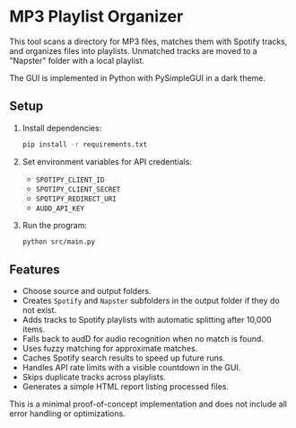 # MP3 Playlist Organizer

This tool scans a directory for MP3 files, matches them with Spotify tracks, and
organizes files into playlists. Unmatched tracks are moved to a "Napster"
folder with a local playlist.

The GUI is implemented in Python with PySimpleGUI in a dark theme.

## Setup

1. Install dependencies:
   ```bash
   pip install -r requirements.txt
   ```
2. Set environment variables for API credentials:
   - `SPOTIPY_CLIENT_ID`
   - `SPOTIPY_CLIENT_SECRET`
   - `SPOTIPY_REDIRECT_URI`
   - `AUDD_API_KEY`

3. Run the program:
   ```bash
   python src/main.py
   ```

## Features

- Choose source and output folders.
- Creates `Spotify` and `Napster` subfolders in the output folder if they do not
  exist.
- Adds tracks to Spotify playlists with automatic splitting after 10,000 items.
- Falls back to audD for audio recognition when no match is found.
- Uses fuzzy matching for approximate matches.
- Caches Spotify search results to speed up future runs.
- Handles API rate limits with a visible countdown in the GUI.
- Skips duplicate tracks across playlists.
- Generates a simple HTML report listing processed files.

This is a minimal proof-of-concept implementation and does not include all
error handling or optimizations.
